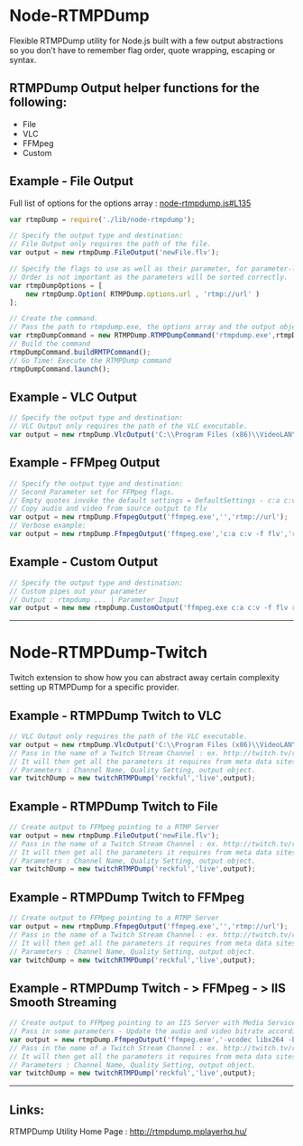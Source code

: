 Node-RTMPDump
=============

Flexible RTMPDump utility for Node.js built with a few output abstractions so you don't have to remember flag order, quote wrapping, escaping or syntax.

RTMPDump Output helper functions for the following:
---
 - File 
 - VLC
 - FFMpeg
 - Custom

Example - File Output
---

Full list of options for the options array : [node-rtmpdump.js#L135](https://github.com/f0xy/Node-RTMPDump/blob/master/lib/node-rtmpdump.js#L135)

```javascript
var rtmpDump = require('./lib/node-rtmpdump');

// Specify the output type and destination:
// File Output only requires the path of the file.
var output = new rtmpDump.FileOutput('newFile.flv');

// Specify the flags to use as well as their parameter, for parameter-less flags omit the value.
// Order is not important as the parameters will be sorted correctly.
var rtmpDumpOptions = [
    new rtmpDump.Option( RTMPDump.options.url , 'rtmp://url' )
];

// Create the command.
// Pass the path to rtmpdump.exe, the options array and the output object.
var rtmpDumpCommand = new RTMPDump.RTMPDumpCommand('rtmpdump.exe',rtmpDumpOptions,output);
// Build the command
rtmpDumpCommand.buildRMTPCommand();
// Go Time! Execute the RTMPDump command
rtmpDumpCommand.launch();
```

Example - VLC Output
---
```javascript
// Specify the output type and destination:
// VLC Output only requires the path of the VLC executable.
var output = new rtmpDump.VlcOutput('C:\\Program Files (x86)\\VideoLAN\\VLC\\vlc.exe');
```

Example - FFMpeg Output
---
```javascript
// Specify the output type and destination:
// Second Parameter set for FFMpeg flags.
// Empty quotes invoke the default settings = DefaultSettings - c:a c:v -f flv
// Copy audio and video from source output to flv
var output = new rtmpDump.FfmpegOutput('ffmpeg.exe','','rtmp://url');
// Verbose example:
var output = new rtmpDump.FfmpegOutput('ffmpeg.exe','c:a c:v -f flv','rtmp://url');
```

Example - Custom Output
---
```javascript
// Specify the output type and destination:
// Custom pipes out your parameter
// Output : rtmpdump ... | Parameter Input
var output = new new rtmpDump.CustomOutput('ffmpeg.exe c:a c:v -f flv rtmp://url');
```
----------------------------------------

Node-RTMPDump-Twitch
====================

Twitch extension to show how you can abstract away certain complexity setting up RTMPDump for a specific provider.

Example - RTMPDump Twitch to VLC
---

```javascript
// VLC Output only requires the path of the VLC executable.
var output = new rtmpDump.VlcOutput('C:\\Program Files (x86)\\VideoLAN\\VLC\\vlc.exe');
// Pass in the name of a Twitch Stream Channel : ex. http://twitch.tv/reckful
// It will then get all the parameters it requires from meta data sites and start RTMPDump with the output specified.
// Parameters : Channel Name, Quality Setting, output object.
var twitchDump = new twitchRTMPDump('reckful','live',output);
```

Example - RTMPDump Twitch to File
---

```javascript
// Create output to FFMpeg pointing to a RTMP Server
var output = new rtmpDump.FileOutput('newFile.flv');
// Pass in the name of a Twitch Stream Channel : ex. http://twitch.tv/reckful
// It will then get all the parameters it requires from meta data sites and start RTMPDump with the output specified.
// Parameters : Channel Name, Quality Setting, output object.
var twitchDump = new twitchRTMPDump('reckful','live',output);
```

Example - RTMPDump Twitch to FFMpeg
---

```javascript
// Create output to FFMpeg pointing to a RTMP Server
var output = new rtmpDump.FfmpegOutput('ffmpeg.exe','','rtmp://url');
// Pass in the name of a Twitch Stream Channel : ex. http://twitch.tv/reckful
// It will then get all the parameters it requires from meta data sites and start RTMPDump with the output specified.
// Parameters : Channel Name, Quality Setting, output object.
var twitchDump = new twitchRTMPDump('reckful','live',output);
```

Example - RTMPDump Twitch - > FFMpeg - > IIS Smooth Streaming
---

```javascript
// Create output to FFMpeg pointing to an IIS Server with Media Services Server
// Pass in some parameters - Update the audio and video bitrate accordingly. (Required by IIS to be verbose about the rates)
var output = new rtmpDump.FfmpegOutput('ffmpeg.exe','-vcodec libx264 -b:v 444k -acodec libvo_aacenc -ab 128k -ar 48000 -movflags isml+frag_keyframe -f ismv','http://localhost/livestream.isml/Streams(Encoder1)');
// Pass in the name of a Twitch Stream Channel : ex. http://twitch.tv/reckful
// It will then get all the parameters it requires from meta data sites and start RTMPDump with the output specified.
// Parameters : Channel Name, Quality Setting, output object.
var twitchDump = new twitchRTMPDump('reckful','live',output);
```

----------------------------------------

Links:
---

RTMPDump Utility Home Page : http://rtmpdump.mplayerhq.hu/


